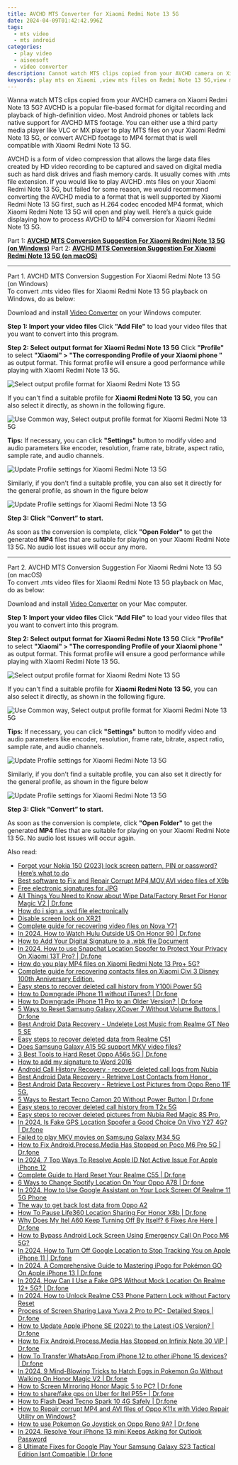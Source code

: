 ```yaml
---
title: AVCHD MTS Converter for Xiaomi Redmi Note 13 5G
date: 2024-04-09T01:42:42.996Z
tags: 
  - mts video
  - mts android
categories: 
  - play video
  - aiseesoft
  - video converter
description: Cannot watch MTS clips copied from your AVCHD camera on Xiaomi Redmi Note 13 5G? You can either use a third party media player like VLC or MX player to play MTS files on your Xiaomi Redmi Note 13 5G, or convert AVCHD footage to MP4 format for Xiaomi Redmi Note 13 5G playback. 
keywords: play mts on Xiaomi ,view mts files on Redmi Note 13 5G,view mts files on Xiaomi Redmi Note 13 5G,convert avchd mts for Redmi Note 13 5G,avchd to Xiaomi Redmi Note 13 5G converter,mts playback on Redmi Note 13 5G,mts video converter for android,best mts transcoder android,mts converter for android,mts converter android 2018,mts file not supported in Xiaomi Redmi Note 13 5G,how to converter 720p to mts on android
---
```



<div class="atpl-content atpl-for-aiseesoft-video-converter play-mts-on-android">

<div class="atpl-post-description-part-1">
<div class="tpl-content-sub-paragraph-normal">
  <p>
    Wanna watch MTS clips copied from your AVCHD camera on Xiaomi Redmi Note 13 5G? AVCHD is a popular file-based format for digital recording and playback of high-definition video. Most Android phones or tablets lack native support for AVCHD MTS footage. You can either use a third party media player like VLC or MX player to play MTS files on your Xiaomi Redmi Note 13 5G, or convert AVCHD footage to MP4 format that is well compatible with Xiaomi Redmi Note 13 5G.
  </p>
</div>
</div>



<div class="atpl-post-device-model-description">
  
</div>

<div class="atpl-post-description-part-2">
<div class="tpl-content-sub-paragraph-content">
<p>
  AVCHD is a form of video compression that allows the large data files created by HD video recording to be captured and saved on digital media such as hard disk drives and flash memory cards. It usually comes with .mts file extension. If you would like to play AVCHD .mts files on your Xiaomi Redmi Note 13 5G, but failed for some reason, we would recommend converting the AVCHD media to a format that is well supported by Xiaomi Redmi Note 13 5G first, such as H.264 codec encoded MP4 format, which Xiaomi Redmi Note 13 5G will open and play well. Here’s a quick guide displaying how to process AVCHD to MP4 conversion for Xiaomi Redmi Note 13 5G. 
</p>
</div>
</div>

Part 1: <strong><a href="#p1">AVCHD MTS Conversion Suggestion For Xiaomi Redmi Note 13 5G (on Windows)</a></strong>
Part 2: <strong><a href="#p2">AVCHD MTS Conversion Suggestion For Xiaomi Redmi Note 13 5G (on macOS)</a></strong>

<!-- Part 1 -->
<a id="p1" name="p1" ></a><hr>

<div class="atpl-step-part-style">Part 1. AVCHD MTS Conversion Suggestion For Xiaomi Redmi Note 13 5G (on Windows)</div>
To convert .mts video files for Xiaomi Redmi Note 13 5G playback on Windows, do as below:

Download and install <a class="atpl-step-content-a-style" href="https://tools.techidaily.com/aiseesoft-total-video-converter/" >Video Converter</a> on your Windows computer.

<strong>Step 1: Import your video files </strong>
Click <b>"Add File"</b> to load your video files that you want to convert into this program.

<strong>Step 2: Select output format for Xiaomi Redmi Note 13 5G</strong>
Click <b>"Profile"</b> to select <b>"Xiaomi" > "The corresponding Profile of your Xiaomi phone "</b> as output format. This format profile will ensure a good performance while playing with Xiaomi Redmi Note 13 5G.

<img src="https://tools.techidaily.com/images/apps/aiseesoft/video-converter/devices/xiaomi/fv.mp4/win/profile.png" class="atpl-imgstyle" alt="Select output profile format for Xiaomi Redmi Note 13 5G" />

If you can't find a suitable profile for **Xiaomi Redmi Note 13 5G**, you can also select it directly, as shown in the following figure.

<img src="https://tools.techidaily.com/images/apps/aiseesoft/video-converter/devices/common_android/fv.mp4/win/profile.png" class="atpl-imgstyle" alt="Use Common way, Select output profile format for Xiaomi Redmi Note 13 5G" />

<strong>Tips:</strong>
If necessary, you can click <b>"Settings"</b> button to modify video and audio parameters like encoder, resolution, frame rate, bitrate, aspect ratio, sample rate, and audio channels. 

<img src="https://tools.techidaily.com/images/apps/aiseesoft/video-converter/devices/xiaomi/fv.mp4/win/settings.png" class="atpl-imgstyle"  alt="Update Profile settings for Xiaomi Redmi Note 13 5G" />

Similarly, if you don't find a suitable profile, you can also set it directly for the general profile, as shown in the figure below

<img src="https://tools.techidaily.com/images/apps/aiseesoft/video-converter/devices/common_android/fv.mp4/win/settings.png" class="atpl-imgstyle"  alt="Update Profile settings for Xiaomi Redmi Note 13 5G" />

<strong>Step 3: Click “Convert” to start.</strong>

As soon as the conversion is complete, click <b>"Open Folder"</b> to get the generated <b>MP4</b> files that are suitable for playing on your Xiaomi Redmi Note 13 5G. No audio lost issues will occur any more.

<!-- Part 2 -->
<a id="p2" name="p2"></a><hr>

<div class="atpl-step-part-style">Part 2. AVCHD MTS Conversion Suggestion For Xiaomi Redmi Note 13 5G (on macOS)</div>
To convert .mts video files for Xiaomi Redmi Note 13 5G playback on Mac, do as below:

Download and install <a class="atpl-step-content-a-style" href="https://tools.techidaily.com/aiseesoft-total-video-converter/" >Video Converter</a> on your Mac computer.

<strong>Step 1: Import your video files </strong>
Click <b>"Add File"</b> to load your video files that you want to convert into this program.

<strong>Step 2: Select output format for Xiaomi Redmi Note 13 5G</strong>
Click <b>"Profile"</b> to select <b>"Xiaomi" > "The corresponding Profile of your Xiaomi phone "</b> as output format. This format profile will ensure a good performance while playing with Xiaomi Redmi Note 13 5G.

<img src="https://tools.techidaily.com/images/apps/aiseesoft/video-converter/devices/xiaomi/fv.mp4/mac/profile.png" class="atpl-imgstyle" alt="Select output profile format for Xiaomi Redmi Note 13 5G" />

If you can't find a suitable profile for **Xiaomi Redmi Note 13 5G**, you can also select it directly, as shown in the following figure.

<img src="https://tools.techidaily.com/images/apps/aiseesoft/video-converter/devices/common_android/fv.mp4/mac/profile.png" class="atpl-imgstyle" alt="Use Common way, Select output profile format for Xiaomi Redmi Note 13 5G" />

<strong>Tips:</strong>
If necessary, you can click <b>"Settings"</b> button to modify video and audio parameters like encoder, resolution, frame rate, bitrate, aspect ratio, sample rate, and audio channels. 

<img src="https://tools.techidaily.com/images/apps/aiseesoft/video-converter/devices/xiaomi/fv.mp4/mac/settings.png" class="atpl-imgstyle"  alt="Update Profile settings for Xiaomi Redmi Note 13 5G" />

Similarly, if you don't find a suitable profile, you can also set it directly for the general profile, as shown in the figure below

<img src="https://tools.techidaily.com/images/apps/aiseesoft/video-converter/devices/common_android/fv.mp4/win/settings.png" class="atpl-imgstyle"  alt="Update Profile settings for Xiaomi Redmi Note 13 5G" />

<strong>Step 3: Click “Convert” to start.</strong>


As soon as the conversion is complete, click <b>"Open Folder"</b> to get the generated <b>MP4</b> files that are suitable for playing on your Xiaomi Redmi Note 13 5G. No audio lost issues will occur again.


<ins class="adsbygoogle"
     style="display:block"
     data-ad-client="ca-pub-7571918770474297"
     data-ad-slot="8358498916"
     data-ad-format="auto"
     data-full-width-responsive="true"></ins>


</div>
<span class="atpl-alsoreadstyle">Also read:</span>
<div><ul>
<li><a href="https://phone-solutions.techidaily.com/forgot-your-nokia-150-2023-lock-screen-pattern-pin-or-password-here-s-what-to-do-by-drfone-android-unlock-android-unlock/" ><u>Forgot your Nokia 150 (2023) lock screen pattern, PIN or password? Here’s what to do</u></a></li>
<li><a href="https://phone-solutions.techidaily.com/best-software-to-fix-and-repair-corrupt-mp4movavi-video-files-of-x9b-by-stellar-video-repair-mobile-video-repair/" ><u>Best software to Fix and Repair Corrupt MP4,MOV,AVI video files of X9b</u></a></li>
<li><a href="https://phone-solutions.techidaily.com/free-electronic-signatures-for-jpg-by-ldigisigner-sign-a-jpg-sign-a-jpg/" ><u>Free electronic signatures for JPG</u></a></li>
<li><a href="https://phone-solutions.techidaily.com/all-things-you-need-to-know-about-wipe-datafactory-reset-for-honor-magic-v2-drfone-by-drfone-reset-android-reset-android/" ><u>All Things You Need to Know about Wipe Data/Factory Reset For Honor Magic V2 | Dr.fone</u></a></li>
<li><a href="https://phone-solutions.techidaily.com/how-do-i-sign-a-svd-file-electronically-by-ldigisigner-sign-a-word-sign-a-word/" ><u>How do i sign a .svd file electronically</u></a></li>
<li><a href="https://phone-solutions.techidaily.com/disable-screen-lock-on-xr21-by-drfone-android-unlock-android-unlock/" ><u>Disable screen lock on XR21</u></a></li>
<li><a href="https://phone-solutions.techidaily.com/complete-guide-for-recovering-video-files-on-nova-y71-by-fonelab-android-recover-video/" ><u>Complete guide for recovering video files on Nova Y71</u></a></li>
<li><a href="https://phone-solutions.techidaily.com/in-2024-how-to-watch-hulu-outside-us-on-honor-90-drfone-by-drfone-virtual-android/" ><u>In 2024, How to Watch Hulu Outside US On Honor 90 | Dr.fone</u></a></li>
<li><a href="https://phone-solutions.techidaily.com/how-to-add-your-digital-signature-to-a-wbk-file-document-by-ldigisigner-sign-a-word-sign-a-word/" ><u>How to Add Your Digital Signature to a .wbk file Document</u></a></li>
<li><a href="https://phone-solutions.techidaily.com/in-2024-how-to-use-snapchat-location-spoofer-to-protect-your-privacy-on-xiaomi-13t-pro-drfone-by-drfone-virtual-android/" ><u>In 2024, How to use Snapchat Location Spoofer to Protect Your Privacy On Xiaomi 13T Pro? | Dr.fone</u></a></li>
<li><a href="https://phone-solutions.techidaily.com/how-do-you-play-mp4-files-on-xiaomi-redmi-note-13-proplus-5g-by-aiseesoft-video-converter-play-mp4-on-android/" ><u>How do you play MP4 files on Xiaomi Redmi Note 13 Pro+ 5G?</u></a></li>
<li><a href="https://phone-solutions.techidaily.com/complete-guide-for-recovering-contacts-files-on-xiaomi-civi-3-disney-100th-anniversary-edition-by-fonelab-android-recover-contacts/" ><u>Complete guide for recovering contacts files on Xiaomi Civi 3 Disney 100th Anniversary Edition.</u></a></li>
<li><a href="https://phone-solutions.techidaily.com/easy-steps-to-recover-deleted-call-history-from-y100i-power-5g-by-fonelab-android-recover-call-logs/" ><u>Easy steps to recover deleted call history from Y100i Power 5G</u></a></li>
<li><a href="https://phone-solutions.techidaily.com/how-to-downgrade-iphone-11-without-itunes-drfone-by-drfone-ios-system-repair-ios-system-repair/" ><u>How to Downgrade iPhone 11 without iTunes? | Dr.fone</u></a></li>
<li><a href="https://phone-solutions.techidaily.com/how-to-downgrade-iphone-11-pro-to-an-older-version-drfone-by-drfone-ios-system-repair-ios-system-repair/" ><u>How to Downgrade iPhone 11 Pro to an Older Version? | Dr.fone</u></a></li>
<li><a href="https://phone-solutions.techidaily.com/5-ways-to-reset-samsung-galaxy-xcover-7-without-volume-buttons-drfone-by-drfone-reset-android-reset-android/" ><u>5 Ways to Reset Samsung Galaxy XCover 7 Without Volume Buttons | Dr.fone</u></a></li>
<li><a href="https://phone-solutions.techidaily.com/best-android-data-recovery-undelete-lost-music-from-realme-gt-neo-5-se-by-fonelab-android-recover-music/" ><u>Best Android Data Recovery - Undelete Lost Music from Realme GT Neo 5 SE</u></a></li>
<li><a href="https://phone-solutions.techidaily.com/easy-steps-to-recover-deleted-data-from-realme-c51-by-fonelab-android-recover-data/" ><u>Easy steps to recover deleted data from Realme C51</u></a></li>
<li><a href="https://phone-solutions.techidaily.com/does-samsung-galaxy-a15-5g-support-mkv-video-files-by-aiseesoft-video-converter-play-mkv-on-android/" ><u>Does Samsung Galaxy A15 5G support MKV video files?</u></a></li>
<li><a href="https://phone-solutions.techidaily.com/3-best-tools-to-hard-reset-oppo-a56s-5g-drfone-by-drfone-reset-android-reset-android/" ><u>3 Best Tools to Hard Reset Oppo A56s 5G | Dr.fone</u></a></li>
<li><a href="https://phone-solutions.techidaily.com/how-to-add-my-signature-to-word-2016-by-ldigisigner-sign-a-word-sign-a-word/" ><u>How to add my signature to Word 2016</u></a></li>
<li><a href="https://phone-solutions.techidaily.com/android-call-history-recovery-recover-deleted-call-logs-from-nubia-by-fonelab-android-recover-call-logs/" ><u>Android Call History Recovery - recover deleted call logs from Nubia</u></a></li>
<li><a href="https://phone-solutions.techidaily.com/best-android-data-recovery-retrieve-lost-contacts-from-honor-by-fonelab-android-recover-contacts/" ><u>Best Android Data Recovery - Retrieve Lost Contacts from Honor .</u></a></li>
<li><a href="https://phone-solutions.techidaily.com/best-android-data-recovery-retrieve-lost-pictures-from-oppo-reno-11f-5g-by-fonelab-android-recover-pictures/" ><u>Best Android Data Recovery - Retrieve Lost Pictures from Oppo Reno 11F 5G.</u></a></li>
<li><a href="https://phone-solutions.techidaily.com/5-ways-to-restart-tecno-camon-20-without-power-button-drfone-by-drfone-reset-android-reset-android/" ><u>5 Ways to Restart Tecno Camon 20 Without Power Button | Dr.fone</u></a></li>
<li><a href="https://phone-solutions.techidaily.com/easy-steps-to-recover-deleted-call-history-from-t2x-5g-by-fonelab-android-recover-call-logs/" ><u>Easy steps to recover deleted call history from T2x 5G</u></a></li>
<li><a href="https://phone-solutions.techidaily.com/easy-steps-to-recover-deleted-pictures-from-nubia-red-magic-8s-pro-by-fonelab-android-recover-pictures/" ><u>Easy steps to recover deleted pictures from Nubia Red Magic 8S Pro.</u></a></li>
<li><a href="https://phone-solutions.techidaily.com/in-2024-is-fake-gps-location-spoofer-a-good-choice-on-vivo-y27-4g-drfone-by-drfone-virtual-android/" ><u>In 2024, Is Fake GPS Location Spoofer a Good Choice On Vivo Y27 4G? | Dr.fone</u></a></li>
<li><a href="https://phone-solutions.techidaily.com/failed-to-play-mkv-movies-on-samsung-galaxy-m34-5g-by-aiseesoft-video-converter-play-mkv-on-android/" ><u>Failed to play MKV movies on Samsung Galaxy M34 5G</u></a></li>
<li><a href="https://change-location.techidaily.com/how-to-fix-androidprocessmedia-has-stopped-on-poco-m6-pro-5g-drfone-by-drfone-fix-android-problems-fix-android-problems/" ><u>How to Fix Android.Process.Media Has Stopped on Poco M6 Pro 5G | Dr.fone</u></a></li>
<li><a href="https://ios-unlock.techidaily.com/in-2024-7-top-ways-to-resolve-apple-id-not-active-issue-for-apple-iphone-12-by-drfone-ios/" ><u>In 2024, 7 Top Ways To Resolve Apple ID Not Active Issue For Apple iPhone 12</u></a></li>
<li><a href="https://techidaily.com/complete-guide-to-hard-reset-your-realme-c55-drfone-by-drfone-reset-android-reset-android/" ><u>Complete Guide to Hard Reset Your Realme C55 | Dr.fone</u></a></li>
<li><a href="https://location-fake.techidaily.com/6-ways-to-change-spotify-location-on-your-oppo-a78-drfone-by-drfone-virtual-android/" ><u>6 Ways to Change Spotify Location On Your Oppo A78 | Dr.fone</u></a></li>
<li><a href="https://easy-unlock-android.techidaily.com/in-2024-how-to-use-google-assistant-on-your-lock-screen-of-realme-11-5g-phone-by-drfone-android/" ><u>In 2024, How to Use Google Assistant on Your Lock Screen Of Realme 11 5G Phone</u></a></li>
<li><a href="https://techidaily.com/the-way-to-get-back-lost-data-from-oppo-a2-by-fonelab-android-recover-data/" ><u>The way to get back lost data from Oppo A2</u></a></li>
<li><a href="https://location-social.techidaily.com/how-to-pause-life360-location-sharing-for-honor-x8b-drfone-by-drfone-virtual-android/" ><u>How To Pause Life360 Location Sharing For Honor X8b | Dr.fone</u></a></li>
<li><a href="https://howto.techidaily.com/why-does-my-itel-a60-keep-turning-off-by-itself-6-fixes-are-here-drfone-by-drfone-fix-android-problems-fix-android-problems/" ><u>Why Does My Itel A60 Keep Turning Off By Itself? 6 Fixes Are Here | Dr.fone</u></a></li>
<li><a href="https://easy-unlock-android.techidaily.com/how-to-bypass-android-lock-screen-using-emergency-call-on-poco-m6-5g-by-drfone-android/" ><u>How to Bypass Android Lock Screen Using Emergency Call On Poco M6 5G?</u></a></li>
<li><a href="https://ios-location-track.techidaily.com/in-2024-how-to-turn-off-google-location-to-stop-tracking-you-on-apple-iphone-11-drfone-by-drfone-virtual-ios/" ><u>In 2024, How to Turn Off Google Location to Stop Tracking You on Apple iPhone 11 | Dr.fone</u></a></li>
<li><a href="https://ios-pokemon-go.techidaily.com/in-2024-a-comprehensive-guide-to-mastering-ipogo-for-pokemon-go-on-apple-iphone-13-drfone-by-drfone-virtual-ios/" ><u>In 2024, A Comprehensive Guide to Mastering iPogo for Pokémon GO On Apple iPhone 13 | Dr.fone</u></a></li>
<li><a href="https://review-topics.techidaily.com/in-2024-how-can-i-use-a-fake-gps-without-mock-location-on-realme-12plus-5g-drfone-by-drfone-virtual-android/" ><u>In 2024, How Can I Use a Fake GPS Without Mock Location On Realme 12+ 5G? | Dr.fone</u></a></li>
<li><a href="https://easy-unlock-android.techidaily.com/in-2024-how-to-unlock-realme-c53-phone-pattern-lock-without-factory-reset-by-drfone-android/" ><u>In 2024, How to Unlock Realme C53 Phone Pattern Lock without Factory Reset</u></a></li>
<li><a href="https://screen-mirror.techidaily.com/process-of-screen-sharing-lava-yuva-2-pro-to-pc-detailed-steps-drfone-by-drfone-android/" ><u>Process of Screen Sharing Lava Yuva 2 Pro to PC- Detailed Steps | Dr.fone</u></a></li>
<li><a href="https://techidaily.com/how-to-update-apple-iphone-se-2022-to-the-latest-ios-version-drfone-by-drfone-ios-system-repair-ios-system-repair/" ><u>How to Update Apple iPhone SE (2022) to the Latest iOS Version? | Dr.fone</u></a></li>
<li><a href="https://change-location.techidaily.com/how-to-fix-androidprocessmedia-has-stopped-on-infinix-note-30-vip-drfone-by-drfone-fix-android-problems-fix-android-problems/" ><u>How to Fix Android.Process.Media Has Stopped on Infinix Note 30 VIP | Dr.fone</u></a></li>
<li><a href="https://review-topics.techidaily.com/how-to-transfer-whatsapp-from-iphone-12-to-other-iphone-15-devices-drfone-by-drfone-transfer-whatsapp-from-ios-transfer-whatsapp-from-ios/" ><u>How To Transfer WhatsApp From iPhone 12 to other iPhone 15 devices? | Dr.fone</u></a></li>
<li><a href="https://pokemon-go-android.techidaily.com/in-2024-9-mind-blowing-tricks-to-hatch-eggs-in-pokemon-go-without-walking-on-honor-magic-v2-drfone-by-drfone-virtual-android/" ><u>In 2024, 9 Mind-Blowing Tricks to Hatch Eggs in Pokemon Go Without Walking On Honor Magic V2 | Dr.fone</u></a></li>
<li><a href="https://screen-mirror.techidaily.com/how-to-screen-mirroring-honor-magic-5-to-pc-drfone-by-drfone-android/" ><u>How to Screen Mirroring Honor Magic 5 to PC? | Dr.fone</u></a></li>
<li><a href="https://fake-location.techidaily.com/how-to-sharefake-gps-on-uber-for-itel-p55plus-drfone-by-drfone-virtual-android/" ><u>How to share/fake gps on Uber for Itel P55+ | Dr.fone</u></a></li>
<li><a href="https://fix-guide.techidaily.com/how-to-flash-dead-tecno-spark-10-4g-safely-drfone-by-drfone-fix-android-problems-fix-android-problems/" ><u>How to Flash Dead Tecno Spark 10 4G Safely | Dr.fone</u></a></li>
<li><a href="https://blog-min.techidaily.com/how-to-repair-corrupt-mp4-and-avi-files-of-oppo-k11x-with-video-repair-utility-on-windows-by-stellar-video-repair-mobile-video-repair/" ><u>How to Repair corrupt MP4 and AVI files of Oppo K11x with Video Repair Utility on Windows?</u></a></li>
<li><a href="https://android-pokemon-go.techidaily.com/how-to-use-pokemon-go-joystick-on-oppo-reno-9a-drfone-by-drfone-virtual-android/" ><u>How to use Pokemon Go Joystick on Oppo Reno 9A? | Dr.fone</u></a></li>
<li><a href="https://ios-unlock.techidaily.com/in-2024-resolve-your-iphone-13-mini-keeps-asking-for-outlook-password-by-drfone-ios/" ><u>In 2024, Resolve Your iPhone 13 mini Keeps Asking for Outlook Password</u></a></li>
<li><a href="https://howto.techidaily.com/8-ultimate-fixes-for-google-play-your-samsung-galaxy-s23-tactical-edition-isnt-compatible-drfone-by-drfone-fix-android-problems-fix-android-problems/" ><u>8 Ultimate Fixes for Google Play Your Samsung Galaxy S23 Tactical Edition Isnt Compatible | Dr.fone</u></a></li>
</ul></div>
